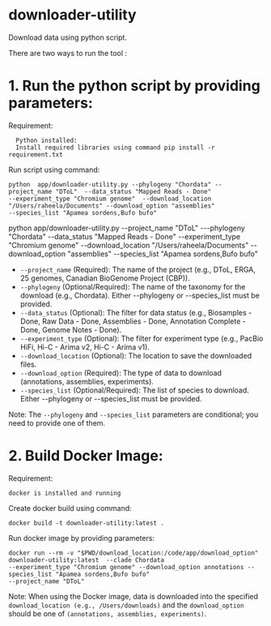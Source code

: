 # downloader-utility

Download data using python script.

There are two ways to run the tool :

# 1. Run the python script by providing parameters:
   Requirement:
   
      Python installed:
      Install required libraries using command pip install -r requirement.txt
    
  Run script using command:
    
    python  app/downloader-utility.py --phylogeny "Chordata" --project_name "DToL"  --data_status "Mapped Reads - Done"  
    --experiment_type "Chromium genome"  --download_location "/Users/raheela/Documents" --download_option "assemblies" 
    --species_list "Apamea sordens,Bufo bufo"


python  app/downloader-utility.py --project_name "DToL" ---phylogeny 
"Chordata"   --data_status "Mapped Reads - Done"  --experiment_type "Chromium genome"  --download_location 
"/Users/raheela/Documents" --download_option "assemblies" --species_list "Apamea sordens,Bufo bufo"

* `--project_name` (Required): The name of the project (e.g., DToL, ERGA, 25 
   genomes, Canadian BioGenome Project (CBP)).
* `--phylogeny` (Optional/Required): The name of the taxonomy for the download 
  (e.g., Chordata). Either --phylogeny or --species_list must be provided.
* `--data_status` (Optional): The filter for data status (e.g., Biosamples - 
  Done, Raw Data - Done, Assemblies - Done, Annotation Complete - Done, Genome Notes - Done).
* `--experiment_type` (Optional): The filter for experiment type (e.g., 
  PacBio HiFi, Hi-C - Arima v2, Hi-C - Arima v1).
* `--download_location` (Optional): The location to save the downloaded files.
* `--download_option` (Required): The type of data to download (annotations, 
  assemblies, experiments).
* `--species_list` (Optional/Required): The list of species to download. 
  Either --phylogeny or --species_list must be provided.

Note: The `--phylogeny` and `--species_list` parameters are conditional; you need to provide one of them.

# 2. Build Docker Image: 
 Requirement:
  
    docker is installed and running
  Create docker build using command:
  
    docker build -t downloader-utility:latest .
    
  Run docker image by providing parameters:
  
    docker run --rm -v "$PWD/download_location:/code/app/download_option" downloader-utility:latest  --clade Chordata  
    --experiment_type "Chromium genome" --download_option annotations --species_list "Apamea sordens,Bufo bufo" 
    --project_name "DToL"

Note: When using the Docker image, data is downloaded into the specified 
`download_location (e.g., /Users/downloads)` and the `download_option` should 
be one of `(annotations, assemblies, experiments)`.
